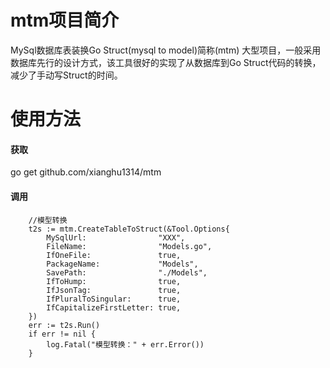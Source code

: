 # mtm项目简介
MySql数据库表装换Go Struct(mysql to model)简称(mtm)
大型项目，一般采用数据库先行的设计方式，该工具很好的实现了从数据库到Go Struct代码的转换，减少了手动写Struct的时间。
# 使用方法
#### 获取
go get github.com/xianghu1314/mtm
#### 调用
```$xslt
	//模型转换
	t2s := mtm.CreateTableToStruct(&Tool.Options{
		MySqlUrl:                "XXX",
		FileName:                "Models.go",
		IfOneFile:               true,
		PackageName:             "Models",
		SavePath:                "./Models",
		IfToHump:                true,
		IfJsonTag:               true,
		IfPluralToSingular:      true,
		IfCapitalizeFirstLetter: true,
	})
	err := t2s.Run()
	if err != nil {
		log.Fatal("模型转换：" + err.Error())
	}
```

